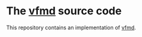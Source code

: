 # The [vfmd] source code

This repository contains an implementation of [vfmd].

[vfmd]: http://vfmd.github.io/
